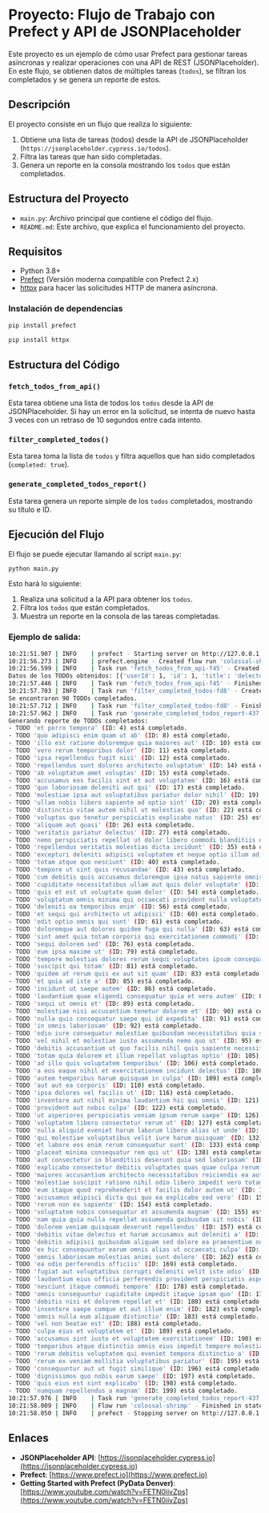 
# Proyecto: Flujo de Trabajo con Prefect y API de JSONPlaceholder

Este proyecto es un ejemplo de cómo usar Prefect para gestionar tareas asíncronas y realizar operaciones con una API de REST (JSONPlaceholder). En este flujo, se obtienen datos de múltiples tareas (`todos`), se filtran los completados y se genera un reporte de estos.

## Descripción

El proyecto consiste en un flujo que realiza lo siguiente:

1. Obtiene una lista de tareas (todos) desde la API de JSONPlaceholder (`https://jsonplaceholder.cypress.io/todos`).
2. Filtra las tareas que han sido completadas.
3. Genera un reporte en la consola mostrando los `todos` que están completados.

## Estructura del Proyecto

- `main.py`: Archivo principal que contiene el código del flujo.
- `README.md`: Este archivo, que explica el funcionamiento del proyecto.

## Requisitos

- Python 3.8+
- [Prefect](https://docs.prefect.io/getting-started/installation/) (Versión moderna compatible con Prefect 2.x)
- [httpx](https://www.python-httpx.org/) para hacer las solicitudes HTTP de manera asíncrona.

### Instalación de dependencias

```bash
pip install prefect
```

```bash
pip install httpx
```

## Estructura del Código

### `fetch_todos_from_api()`

Esta tarea obtiene una lista de todos los `todos` desde la API de JSONPlaceholder. Si hay un error en la solicitud, se intenta de nuevo hasta 3 veces con un retraso de 10 segundos entre cada intento.

### `filter_completed_todos()`

Esta tarea toma la lista de `todos` y filtra aquellos que han sido completados (`completed: true`).

### `generate_completed_todos_report()`

Esta tarea genera un reporte simple de los `todos` completados, mostrando su título e ID.

## Ejecución del Flujo

El flujo se puede ejecutar llamando al script `main.py`:

```bash
python main.py
```

Esto hará lo siguiente:

1. Realiza una solicitud a la API para obtener los `todos`.
2. Filtra los `todos` que están completados.
3. Muestra un reporte en la consola de las tareas completadas.

### Ejemplo de salida:

```bash
10:21:51.907 | INFO    | prefect - Starting server on http://127.0.0.1:8399
10:21:56.273 | INFO    | prefect.engine - Created flow run 'colossal-shrimp' for flow 'todo-pipeline'
10:21:56.599 | INFO    | Task run 'fetch_todos_from_api-f45' - Created task run 'fetch_todos_from_api-f45' for task 'fetch_todos_from_api'
Datos de los TODOs obtenidos: [{'userId': 1, 'id': 1, 'title': 'delectus aut autem', 'completed': False}, {'userId': 1, 'id': 2, 'title': 'quis ut nam facilis et officia qui', 'completed': False}]
10:21:57.446 | INFO    | Task run 'fetch_todos_from_api-f45' - Finished in state Completed()
10:21:57.703 | INFO    | Task run 'filter_completed_todos-fd8' - Created task run 'filter_completed_todos-fd8' for task 'filter_completed_todos'
Se encontraron 90 TODOs completados.
10:21:57.712 | INFO    | Task run 'filter_completed_todos-fd8' - Finished in state Completed()
10:21:57.962 | INFO    | Task run 'generate_completed_todos_report-437' - Created task run 'generate_completed_todos_report-437' for task 'generate_completed_todos_report'
Generando reporte de TODOs completados:
- TODO 'et porro tempora' (ID: 4) está completado.
- TODO 'quo adipisci enim quam ut ab' (ID: 8) está completado.
- TODO 'illo est ratione doloremque quia maiores aut' (ID: 10) está completado.
- TODO 'vero rerum temporibus dolor' (ID: 11) está completado.
- TODO 'ipsa repellendus fugit nisi' (ID: 12) está completado.
- TODO 'repellendus sunt dolores architecto voluptatum' (ID: 14) está completado.
- TODO 'ab voluptatum amet voluptas' (ID: 15) está completado.
- TODO 'accusamus eos facilis sint et aut voluptatem' (ID: 16) está completado.
- TODO 'quo laboriosam deleniti aut qui' (ID: 17) está completado.
- TODO 'molestiae ipsa aut voluptatibus pariatur dolor nihil' (ID: 19) está completado.
- TODO 'ullam nobis libero sapiente ad optio sint' (ID: 20) está completado.
- TODO 'distinctio vitae autem nihil ut molestias quo' (ID: 22) está completado.
- TODO 'voluptas quo tenetur perspiciatis explicabo natus' (ID: 25) está completado.
- TODO 'aliquam aut quasi' (ID: 26) está completado.
- TODO 'veritatis pariatur delectus' (ID: 27) está completado.
- TODO 'nemo perspiciatis repellat ut dolor libero commodi blanditiis omnis' (ID: 30) está completado.
- TODO 'repellendus veritatis molestias dicta incidunt' (ID: 35) está completado.
- TODO 'excepturi deleniti adipisci voluptatem et neque optio illum ad' (ID: 36) está completado.     
- TODO 'totam atque quo nesciunt' (ID: 40) está completado.
- TODO 'tempore ut sint quis recusandae' (ID: 43) está completado.
- TODO 'cum debitis quis accusamus doloremque ipsa natus sapiente omnis' (ID: 44) está completado.
- TODO 'cupiditate necessitatibus ullam aut quis dolor voluptate' (ID: 50) está completado.
- TODO 'quis et est ut voluptate quam dolor' (ID: 54) está completado.
- TODO 'voluptatum omnis minima qui occaecati provident nulla voluptatem ratione' (ID: 55) está completado.
- TODO 'deleniti ea temporibus enim' (ID: 56) está completado.
- TODO 'et sequi qui architecto ut adipisci' (ID: 60) está completado.
- TODO 'odit optio omnis qui sunt' (ID: 61) está completado.
- TODO 'doloremque aut dolores quidem fuga qui nulla' (ID: 63) está completado.
- TODO 'sint amet quia totam corporis qui exercitationem commodi' (ID: 73) está completado.
- TODO 'sequi dolorem sed' (ID: 76) está completado.
- TODO 'eum ipsa maxime ut' (ID: 79) está completado.
- TODO 'tempore molestias dolores rerum sequi voluptates ipsum consequatur' (ID: 80) está completado.
- TODO 'suscipit qui totam' (ID: 81) está completado.
- TODO 'quidem at rerum quis ex aut sit quam' (ID: 83) está completado.
- TODO 'et quia ad iste a' (ID: 85) está completado.
- TODO 'incidunt ut saepe autem' (ID: 86) está completado.
- TODO 'laudantium quae eligendi consequatur quia et vero autem' (ID: 87) está completado.
- TODO 'sequi ut omnis et' (ID: 89) está completado.
- TODO 'molestiae nisi accusantium tenetur dolorem et' (ID: 90) está completado.
- TODO 'nulla quis consequatur saepe qui id expedita' (ID: 91) está completado.
- TODO 'in omnis laboriosam' (ID: 92) está completado.
- TODO 'odio iure consequatur molestiae quibusdam necessitatibus quia sint' (ID: 93) está completado.
- TODO 'vel nihil et molestiae iusto assumenda nemo quo ut' (ID: 95) está completado.
- TODO 'debitis accusantium ut quo facilis nihil quis sapiente necessitatibus' (ID: 98) está completado.
- TODO 'totam quia dolorem et illum repellat voluptas optio' (ID: 105) está completado.
- TODO 'ad illo quis voluptatem temporibus' (ID: 106) está completado.
- TODO 'a eos eaque nihil et exercitationem incidunt delectus' (ID: 108) está completado.
- TODO 'autem temporibus harum quisquam in culpa' (ID: 109) está completado.
- TODO 'aut aut ea corporis' (ID: 110) está completado.
- TODO 'ipsa dolores vel facilis ut' (ID: 116) está completado.
- TODO 'inventore aut nihil minima laudantium hic qui omnis' (ID: 121) está completado.
- TODO 'provident aut nobis culpa' (ID: 122) está completado.
- TODO 'ut asperiores perspiciatis veniam ipsum rerum saepe' (ID: 126) está completado.
- TODO 'voluptatem libero consectetur rerum ut' (ID: 127) está completado.
- TODO 'nulla aliquid eveniet harum laborum libero alias ut unde' (ID: 130) está completado.
- TODO 'qui molestiae voluptatibus velit iure harum quisquam' (ID: 132) está completado.
- TODO 'et labore eos enim rerum consequatur sunt' (ID: 133) está completado.
- TODO 'placeat minima consequatur rem qui ut' (ID: 138) está completado.
- TODO 'aut consectetur in blanditiis deserunt quia sed laboriosam' (ID: 140) está completado.
- TODO 'explicabo consectetur debitis voluptates quas quae culpa rerum non' (ID: 141) está completado.
- TODO 'maiores accusantium architecto necessitatibus reiciendis ea aut' (ID: 142) está completado.
- TODO 'molestiae suscipit ratione nihil odio libero impedit vero totam' (ID: 146) está completado.
- TODO 'eum itaque quod reprehenderit et facilis dolor autem ut' (ID: 147) está completado.
- TODO 'accusamus adipisci dicta qui quo ea explicabo sed vero' (ID: 151) está completado.
- TODO 'rerum non ex sapiente' (ID: 154) está completado.
- TODO 'voluptatem nobis consequatur et assumenda magnam' (ID: 155) está completado.
- TODO 'nam quia quia nulla repellat assumenda quibusdam sit nobis' (ID: 156) está completado.
- TODO 'dolorem veniam quisquam deserunt repellendus' (ID: 157) está completado.
- TODO 'debitis vitae delectus et harum accusamus aut deleniti a' (ID: 158) está completado.
- TODO 'debitis adipisci quibusdam aliquam sed dolore ea praesentium nobis' (ID: 159) está completado.
- TODO 'ex hic consequuntur earum omnis alias ut occaecati culpa' (ID: 161) está completado.
- TODO 'omnis laboriosam molestias animi sunt dolore' (ID: 162) está completado.
- TODO 'ea odio perferendis officiis' (ID: 169) está completado.
- TODO 'fugiat aut voluptatibus corrupti deleniti velit iste odio' (ID: 171) está completado.
- TODO 'laudantium eius officia perferendis provident perspiciatis asperiores' (ID: 175) está completado.
- TODO 'nesciunt itaque commodi tempore' (ID: 178) está completado.
- TODO 'omnis consequuntur cupiditate impedit itaque ipsam quo' (ID: 179) está completado.
- TODO 'debitis nisi et dolorem repellat et' (ID: 180) está completado.
- TODO 'inventore saepe cumque et aut illum enim' (ID: 182) está completado.
- TODO 'omnis nulla eum aliquam distinctio' (ID: 183) está completado.
- TODO 'vel non beatae est' (ID: 188) está completado.
- TODO 'culpa eius et voluptatem et' (ID: 189) está completado.
- TODO 'accusamus sint iusto et voluptatem exercitationem' (ID: 190) está completado.
- TODO 'temporibus atque distinctio omnis eius impedit tempore molestias pariatur' (ID: 191) está completado.
- TODO 'rerum debitis voluptatem qui eveniet tempora distinctio a' (ID: 193) está completado.
- TODO 'rerum ex veniam mollitia voluptatibus pariatur' (ID: 195) está completado.
- TODO 'consequuntur aut ut fugit similique' (ID: 196) está completado.
- TODO 'dignissimos quo nobis earum saepe' (ID: 197) está completado.
- TODO 'quis eius est sint explicabo' (ID: 198) está completado.
- TODO 'numquam repellendus a magnam' (ID: 199) está completado.
10:21:57.976 | INFO    | Task run 'generate_completed_todos_report-437' - Finished in state Completed()
10:21:58.009 | INFO    | Flow run 'colossal-shrimp' - Finished in state Completed()
10:21:58.050 | INFO    | prefect - Stopping server on http://127.0.0.1:8399
```

## Enlaces

- **JSONPlaceholder API**: [https://jsonplaceholder.cypress.io](https://jsonplaceholder.cypress.io)
- **Prefect**: [https://www.prefect.io](https://www.prefect.io)
- **Getting Started with Prefect (PyData Denver)**: [https://www.youtube.com/watch?v=FETN0iivZps](https://www.youtube.com/watch?v=FETN0iivZps)

